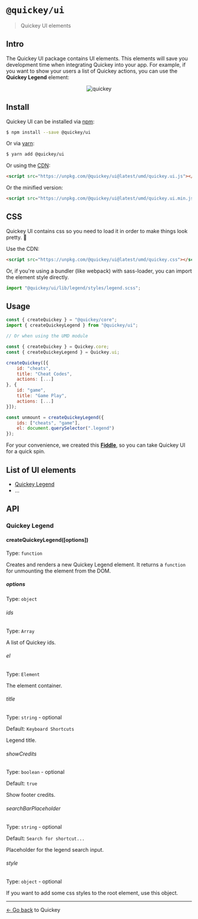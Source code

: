 # `@quickey/ui`

> Quickey UI elements

## Intro

The Quickey UI package contains UI elements. This elements will save you development time when integrating Quickey into your app. For example, if you want to show your users a list of Quickey actions, you can use the **Quickey Legend** element:

<p align="center">
    <img alt="quickey" src="https://raw.githubusercontent.com/quickey/quickey/master/assets/ui.png"/>
</p>

## Install

Quickey UI can be installed via [npm](https://www.npmjs.com):
```sh
$ npm install --save @quickey/ui
```

Or via [yarn](https://yarnpkg.com):
```sh
$ yarn add @quickey/ui
```

Or using the [CDN](https://unpkg.com):

```html
<script src="https://unpkg.com/@quickey/ui@latest/umd/quickey.ui.js"></script>
```
Or the minified version:
```html
<script src="https://unpkg.com/@quickey/ui@latest/umd/quickey.ui.min.js"></script>
```

## CSS

Quickey UI contains css so you need to load it in order to make things look pretty. 💅

Use the CDN:

```html
<script src="https://unpkg.com/@quickey/ui@latest/umd/quickey.css"></script>
```

Or, if you're using a bundler (like webpack) with sass-loader, you can import the element style directly.

```javascript
import "@quickey/ui/lib/legend/styles/legend.scss";
```

## Usage

```javascript
const { createQuickey } = "@quickey/core";
import { createQuickeyLegend } from "@quickey/ui";

// Or when using the UMD module

const { createQuickey } = Quickey.core;
const { createQuickeyLegend } = Quickey.ui;

createQuickey([{
    id: "cheats",
    title: "Cheat Codes",
    actions: [...]
}, {
    id: "game",
    title: "Game Play",
    actions: [...]
}]);

const unmount = createQuickeyLegend({
    ids: ["cheats", "game"],
    el: document.querySelector(".legend")
});
```

For your convenience, we created this [**Fiddle**](http://jsfiddle.net/udidu/8ekzmns2/19/), so you can take Quickey UI for a quick spin.

## List of UI elements

* [Quickey Legend](#Quickey-Legend)
* ...


## API

### Quickey Legend

#### createQuickeyLegend([options])

Type: `function`

Creates and renders a new Quickey Legend element. It returns a `function` for unmounting the element from the DOM.

##### options

Type: `object`

###### ids

Type: `Array`

A list of Quickey ids.

###### el

Type: `Element`

The element container.

###### title

Type: `string` - optional

Default: `Keyboard Shortcuts`

Legend title.

###### showCredits

Type: `boolean` - optional

Default: `true`

Show footer credits.

###### searchBarPlaceholder

Type: `string` - optional

Default: `Search for shortcut...`

Placeholder for the legend search input.

###### style

Type: `object` - optional

If you want to add some css styles to the root element, use this object.

---
[&larr; Go back](/README.md) to Quickey